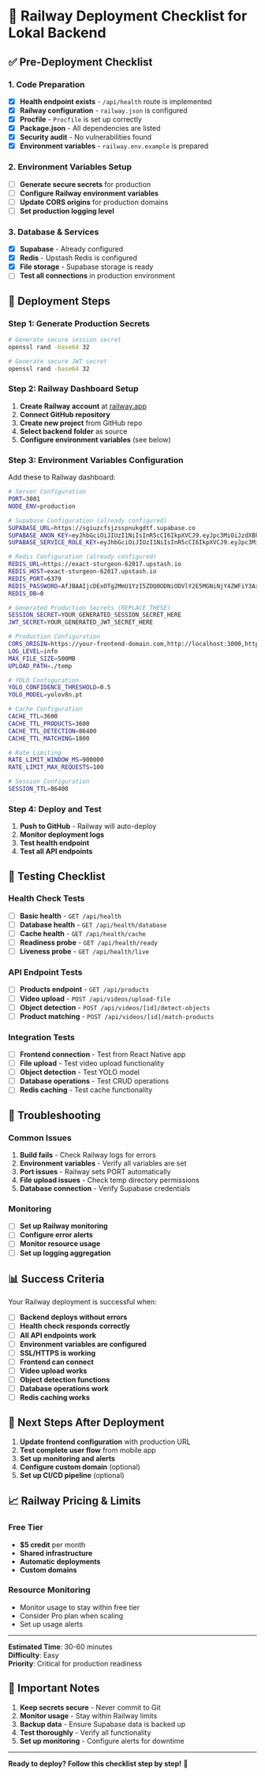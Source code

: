 # 🚂 Railway Deployment Checklist for Lokal Backend

## ✅ Pre-Deployment Checklist

### 1. Code Preparation
- [x] **Health endpoint exists** - `/api/health` route is implemented
- [x] **Railway configuration** - `railway.json` is configured
- [x] **Procfile** - `Procfile` is set up correctly
- [x] **Package.json** - All dependencies are listed
- [x] **Security audit** - No vulnerabilities found
- [x] **Environment variables** - `railway.env.example` is prepared

### 2. Environment Variables Setup
- [ ] **Generate secure secrets** for production
- [ ] **Configure Railway environment variables**
- [ ] **Update CORS origins** for production domains
- [ ] **Set production logging level**

### 3. Database & Services
- [x] **Supabase** - Already configured
- [x] **Redis** - Upstash Redis is configured
- [x] **File storage** - Supabase storage is ready
- [ ] **Test all connections** in production environment

## 🚀 Deployment Steps

### Step 1: Generate Production Secrets
```bash
# Generate secure session secret
openssl rand -base64 32

# Generate secure JWT secret
openssl rand -base64 32
```

### Step 2: Railway Dashboard Setup
1. **Create Railway account** at [railway.app](https://railway.app)
2. **Connect GitHub repository**
3. **Create new project** from GitHub repo
4. **Select backend folder** as source
5. **Configure environment variables** (see below)

### Step 3: Environment Variables Configuration
Add these to Railway dashboard:

```bash
# Server Configuration
PORT=3001
NODE_ENV=production

# Supabase Configuration (already configured)
SUPABASE_URL=https://sgiuzcfsjzsspnukgdtf.supabase.co
SUPABASE_ANON_KEY=eyJhbGciOiJIUzI1NiIsInR5cCI6IkpXVCJ9.eyJpc3MiOiJzdXBhYmFzZSIsInJlZiI6InNnaXV6Y2Zzanpzc3BudWtnZHRmIiwicm9sZSI6ImFub24iLCJpYXQiOjE3NTM2NDMwODUsImV4cCI6MjA2OTIxOTA4NX0.6tqRwlkTAYMBu149QQWdAJccHxrSilcY-KukT7ab0a8
SUPABASE_SERVICE_ROLE_KEY=eyJhbGciOiJIUzI1NiIsInR5cCI6IkpXVCJ9.eyJpc3MiOiJzdXBhYmFzZSIsInJlZiI6InNnaXV6Y2Zzanpzc3BudWtnZHRmIiwicm9sZSI6InNlcnZpY2Vfcm9sZSIsImlhdCI6MTc1MzY0MzA4NSwiZXhwIjoyMDY5MjE5MDg1fQ.GlOCkRSU-tBzmdLyv5BbFgdcap6h9KSX02bH0cgxE8o

# Redis Configuration (already configured)
REDIS_URL=https://exact-sturgeon-62017.upstash.io
REDIS_HOST=exact-sturgeon-62017.upstash.io
REDIS_PORT=6379
REDIS_PASSWORD=AfJBAAIjcDExOTg2MmU1YzI5ZDQ0ODNiODVlY2E5MGNiNjY4ZWFiY3AxMA
REDIS_DB=0

# Generated Production Secrets (REPLACE THESE)
SESSION_SECRET=YOUR_GENERATED_SESSION_SECRET_HERE
JWT_SECRET=YOUR_GENERATED_JWT_SECRET_HERE

# Production Configuration
CORS_ORIGIN=https://your-frontend-domain.com,http://localhost:3000,http://localhost:19006
LOG_LEVEL=info
MAX_FILE_SIZE=500MB
UPLOAD_PATH=./temp

# YOLO Configuration
YOLO_CONFIDENCE_THRESHOLD=0.5
YOLO_MODEL=yolov8n.pt

# Cache Configuration
CACHE_TTL=3600
CACHE_TTL_PRODUCTS=3600
CACHE_TTL_DETECTION=86400
CACHE_TTL_MATCHING=1800

# Rate Limiting
RATE_LIMIT_WINDOW_MS=900000
RATE_LIMIT_MAX_REQUESTS=100

# Session Configuration
SESSION_TTL=86400
```

### Step 4: Deploy and Test
1. **Push to GitHub** - Railway will auto-deploy
2. **Monitor deployment logs**
3. **Test health endpoint**
4. **Test all API endpoints**

## 🧪 Testing Checklist

### Health Check Tests
- [ ] **Basic health** - `GET /api/health`
- [ ] **Database health** - `GET /api/health/database`
- [ ] **Cache health** - `GET /api/health/cache`
- [ ] **Readiness probe** - `GET /api/health/ready`
- [ ] **Liveness probe** - `GET /api/health/live`

### API Endpoint Tests
- [ ] **Products endpoint** - `GET /api/products`
- [ ] **Video upload** - `POST /api/videos/upload-file`
- [ ] **Object detection** - `POST /api/videos/[id]/detect-objects`
- [ ] **Product matching** - `POST /api/videos/[id]/match-products`

### Integration Tests
- [ ] **Frontend connection** - Test from React Native app
- [ ] **File upload** - Test video upload functionality
- [ ] **Object detection** - Test YOLO model
- [ ] **Database operations** - Test CRUD operations
- [ ] **Redis caching** - Test cache functionality

## 🔧 Troubleshooting

### Common Issues
1. **Build fails** - Check Railway logs for errors
2. **Environment variables** - Verify all variables are set
3. **Port issues** - Railway sets PORT automatically
4. **File upload issues** - Check temp directory permissions
5. **Database connection** - Verify Supabase credentials

### Monitoring
- [ ] **Set up Railway monitoring**
- [ ] **Configure error alerts**
- [ ] **Monitor resource usage**
- [ ] **Set up logging aggregation**

## 📊 Success Criteria

Your Railway deployment is successful when:

- [ ] **Backend deploys without errors**
- [ ] **Health check responds correctly**
- [ ] **All API endpoints work**
- [ ] **Environment variables are configured**
- [ ] **SSL/HTTPS is working**
- [ ] **Frontend can connect**
- [ ] **Video upload works**
- [ ] **Object detection functions**
- [ ] **Database operations work**
- [ ] **Redis caching works**

## 🎯 Next Steps After Deployment

1. **Update frontend configuration** with production URL
2. **Test complete user flow** from mobile app
3. **Set up monitoring and alerts**
4. **Configure custom domain** (optional)
5. **Set up CI/CD pipeline** (optional)

## 📈 Railway Pricing & Limits

### Free Tier
- **$5 credit** per month
- **Shared infrastructure**
- **Automatic deployments**
- **Custom domains**

### Resource Monitoring
- Monitor usage to stay within free tier
- Consider Pro plan when scaling
- Set up usage alerts

---

**Estimated Time**: 30-60 minutes  
**Difficulty**: Easy  
**Priority**: Critical for production readiness

## 🚨 Important Notes

1. **Keep secrets secure** - Never commit to Git
2. **Monitor usage** - Stay within Railway limits
3. **Backup data** - Ensure Supabase data is backed up
4. **Test thoroughly** - Verify all functionality
5. **Set up monitoring** - Configure alerts for downtime

---

**Ready to deploy? Follow this checklist step by step!** 🚂 